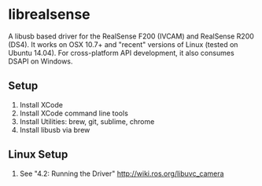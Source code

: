 # librealsense

A libusb based driver for the RealSense F200 (IVCAM) and RealSense R200 (DS4). It works on OSX 10.7+ and "recent" versions of Linux (tested on Ubuntu 14.04). For cross-platform API development, it also consumes DSAPI on Windows. 

## Setup

1. Install XCode
2. Install XCode command line tools
3. Install Utilities: brew, git, sublime, chrome
4. Install libusb via brew

## Linux Setup
1. See "4.2: Running the Driver" http://wiki.ros.org/libuvc_camera